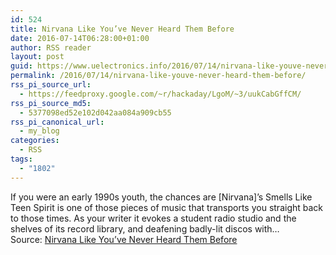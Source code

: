 ```yaml
---
id: 524
title: Nirvana Like You’ve Never Heard Them Before
date: 2016-07-14T06:28:00+01:00
author: RSS reader
layout: post
guid: https://www.uelectronics.info/2016/07/14/nirvana-like-youve-never-heard-them-before/
permalink: /2016/07/14/nirvana-like-youve-never-heard-them-before/
rss_pi_source_url:
  - https://feedproxy.google.com/~r/hackaday/LgoM/~3/uukCabGffCM/
rss_pi_source_md5:
  - 5377098ed52e102d042aa084a909cb55
rss_pi_canonical_url:
  - my_blog
categories:
  - RSS
tags:
  - "1802"
---
```

If you were an early 1990s youth, the chances are [Nirvana]’s Smells Like Teen Spirit is one of those pieces of music that transports you straight back to those times. As your writer it evokes a student radio studio and the shelves of its record library, and deafening badly-lit discos with…&#013;  
Source: <a href="https://feedproxy.google.com/~r/hackaday/LgoM/~3/uukCabGffCM/" target="_blank">Nirvana Like You’ve Never Heard Them Before</a>